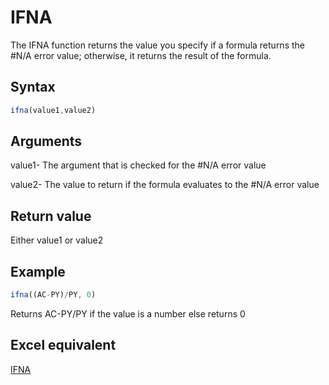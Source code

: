 # IFNA

The IFNA function returns the value you specify if a formula returns the #N/A error value; otherwise, it returns the result of the formula.

## Syntax

```javascript
ifna(value1,value2)
```

## Arguments

value1- The argument that is checked for the #N/A error value

value2- The value to return if the formula evaluates to the #N/A error value

## **Return value**

Either value1 or value2

## **Example**

```javascript
ifna((AC-PY)/PY, 0)
```

Returns AC-PY/PY if the value is a number else returns 0

## **Excel equivalent**

[IFNA](https://support.microsoft.com/en-us/office/ifna-function-6626c961-a569-42fc-a49d-79b4951fd461)
